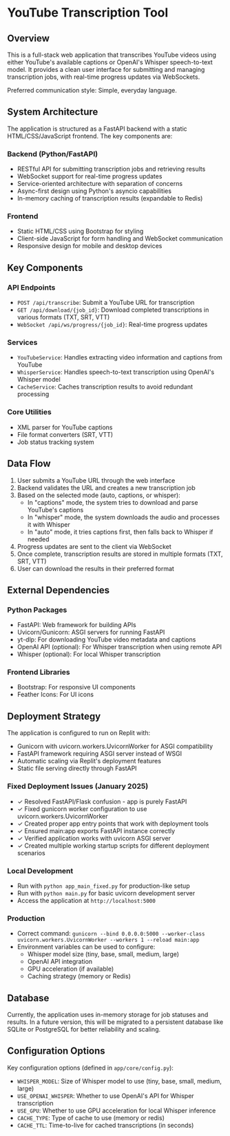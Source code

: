 # YouTube Transcription Tool

## Overview

This is a full-stack web application that transcribes YouTube videos using either YouTube's available captions or OpenAI's Whisper speech-to-text model. It provides a clean user interface for submitting and managing transcription jobs, with real-time progress updates via WebSockets.

Preferred communication style: Simple, everyday language.

## System Architecture

The application is structured as a FastAPI backend with a static HTML/CSS/JavaScript frontend. The key components are:

### Backend (Python/FastAPI)
- RESTful API for submitting transcription jobs and retrieving results
- WebSocket support for real-time progress updates
- Service-oriented architecture with separation of concerns
- Async-first design using Python's asyncio capabilities
- In-memory caching of transcription results (expandable to Redis)

### Frontend
- Static HTML/CSS using Bootstrap for styling
- Client-side JavaScript for form handling and WebSocket communication
- Responsive design for mobile and desktop devices

## Key Components

### API Endpoints
- `POST /api/transcribe`: Submit a YouTube URL for transcription
- `GET /api/download/{job_id}`: Download completed transcriptions in various formats (TXT, SRT, VTT)
- `WebSocket /api/ws/progress/{job_id}`: Real-time progress updates

### Services
- `YouTubeService`: Handles extracting video information and captions from YouTube
- `WhisperService`: Handles speech-to-text transcription using OpenAI's Whisper model
- `CacheService`: Caches transcription results to avoid redundant processing

### Core Utilities
- XML parser for YouTube captions
- File format converters (SRT, VTT)
- Job status tracking system

## Data Flow

1. User submits a YouTube URL through the web interface
2. Backend validates the URL and creates a new transcription job
3. Based on the selected mode (auto, captions, or whisper):
   - In "captions" mode, the system tries to download and parse YouTube's captions
   - In "whisper" mode, the system downloads the audio and processes it with Whisper
   - In "auto" mode, it tries captions first, then falls back to Whisper if needed
4. Progress updates are sent to the client via WebSocket
5. Once complete, transcription results are stored in multiple formats (TXT, SRT, VTT)
6. User can download the results in their preferred format

## External Dependencies

### Python Packages
- FastAPI: Web framework for building APIs
- Uvicorn/Gunicorn: ASGI servers for running FastAPI
- yt-dlp: For downloading YouTube video metadata and captions
- OpenAI API (optional): For Whisper transcription when using remote API
- Whisper (optional): For local Whisper transcription

### Frontend Libraries
- Bootstrap: For responsive UI components
- Feather Icons: For UI icons

## Deployment Strategy

The application is configured to run on Replit with:
- Gunicorn with uvicorn.workers.UvicornWorker for ASGI compatibility
- FastAPI framework requiring ASGI server instead of WSGI
- Automatic scaling via Replit's deployment features
- Static file serving directly through FastAPI

### Fixed Deployment Issues (January 2025)
- ✓ Resolved FastAPI/Flask confusion - app is purely FastAPI
- ✓ Fixed gunicorn worker configuration to use uvicorn.workers.UvicornWorker
- ✓ Created proper app entry points that work with deployment tools
- ✓ Ensured main:app exports FastAPI instance correctly
- ✓ Verified application works with uvicorn ASGI server
- ✓ Created multiple working startup scripts for different deployment scenarios

### Local Development
- Run with `python app_main_fixed.py` for production-like setup
- Run with `python main.py` for basic uvicorn development server
- Access the application at `http://localhost:5000`

### Production
- Correct command: `gunicorn --bind 0.0.0.0:5000 --worker-class uvicorn.workers.UvicornWorker --workers 1 --reload main:app`
- Environment variables can be used to configure:
  - Whisper model size (tiny, base, small, medium, large)
  - OpenAI API integration
  - GPU acceleration (if available)
  - Caching strategy (memory or Redis)

## Database

Currently, the application uses in-memory storage for job statuses and results. In a future version, this will be migrated to a persistent database like SQLite or PostgreSQL for better reliability and scaling.

## Configuration Options

Key configuration options (defined in `app/core/config.py`):
- `WHISPER_MODEL`: Size of Whisper model to use (tiny, base, small, medium, large)
- `USE_OPENAI_WHISPER`: Whether to use OpenAI's API for Whisper transcription
- `USE_GPU`: Whether to use GPU acceleration for local Whisper inference
- `CACHE_TYPE`: Type of cache to use (memory or redis)
- `CACHE_TTL`: Time-to-live for cached transcriptions (in seconds)